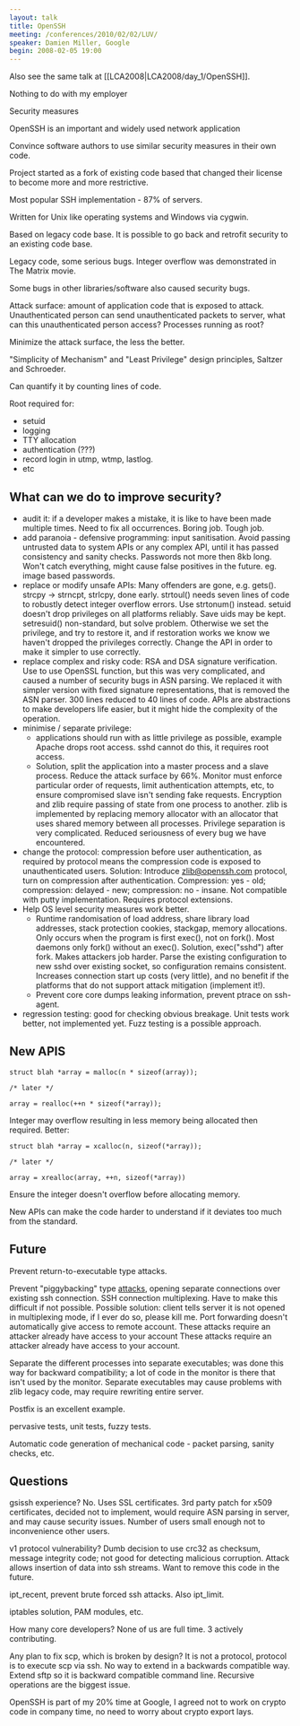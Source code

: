 ```yaml
---
layout: talk
title: OpenSSH
meeting: /conferences/2010/02/02/LUV/
speaker: Damien Miller, Google
begin: 2008-02-05 19:00
---
```

Also see the same talk at [[LCA2008|LCA2008/day_1/OpenSSH]].

Nothing to do with my employer

Security measures

OpenSSH is an important and widely used network application

Convince software authors to use similar security measures in
their own code.

Project started as a fork of existing code based that changed
their license to become more and more restrictive.

Most popular SSH implementation - 87% of servers.

Written for Unix like operating systems and Windows via cygwin.

Based on legacy code base. It is possible to go back and retrofit
security to an existing code base.

Legacy code, some serious bugs. Integer overflow was demonstrated
in The Matrix movie.

Some bugs in other libraries/software also caused security bugs.

Attack surface: amount of application code that is exposed to attack.
Unauthenticated person can send unauthenticated packets to server,
what can this unauthenticated person access? Processes running as
root?

Minimize the attack surface, the less the better.

"Simplicity of Mechanism" and "Least Privilege" design principles,
Saltzer and Schroeder.

Can quantify it by counting lines of code.

Root required for:

* setuid 
* logging
* TTY allocation
* authentication (???)
* record login in utmp, wtmp, lastlog.
* etc

## What can we do to improve security?

* audit it: if a developer makes a mistake, it is like to have
been made multiple times. Need to fix all occurrences. Boring
job. Tough job.
* add paranoia - defensive programming: input sanitisation. Avoid
passing untrusted data to system APIs or any complex API, until it
has passed consistency and sanity checks. Passwords not more then 8kb
long. Won't catch everything, might cause false positives in the
future. eg. image based passwords.
* replace or modify unsafe APIs: Many offenders are gone, e.g. gets().
strcpy -> strncpt, strlcpy, done early. strtoul() needs seven lines of code to
robustly detect integer overflow errors. Use strtonum() instead. setuid
doesn't drop privileges on all platforms reliably. Save uids may be
kept. setresuid() non-standard, but solve problem. Otherwise we
set the privilege, and try to restore it, and if restoration works we
know we haven't dropped the privileges correctly. Change the API
in order to make it simpler to use correctly.
* replace complex and risky code: RSA and DSA signature verification.
Use to use OpenSSL function, but this was very complicated, and caused
a number of security bugs in ASN parsing. We replaced it with
simpler version with fixed signature representations, that is removed
the ASN parser. 300 lines reduced to 40 lines of code. APIs are
abstractions to make developers life easier, but it might hide
the complexity of the operation.
* minimise / separate privilege:
  * applications should run with as little
privilege as possible, example Apache drops root access. sshd cannot
do this, it requires root access.
  * Solution, split the application into
a master process and a slave process. Reduce the attack surface by 66%.
Monitor must enforce particular order of requests, limit authentication
attempts, etc, to ensure compromised slave isn't sending fake requests.
Encryption and zlib require passing of state from one process to another.
zlib is implemented by replacing memory allocator with an allocator
that uses shared memory between all processes. Privilege separation
is very complicated. Reduced seriousness of every bug we have encountered.
* change the protocol: compression before user authentication, as required
by protocol means the compression code is exposed to unauthenticated users.
Solution: Introduce zlib@openssh.com protocol, turn on compression
after authentication. Compression: yes - old; compression: delayed - new;
compression: no - insane. Not compatible with putty implementation.
Requires protocol extensions.
* Help OS level security measures work better.
  * Runtime randomisation of
load address, share library load addresses, stack protection cookies, stackgap,
memory allocations. Only occurs when the program is first exec(), not on
fork(). Most daemons only fork() without an exec(). Solution, exec("sshd")
after fork. Makes attackers job harder. Parse the existing configuration to new
sshd over existing socket, so configuration remains consistent. Increases
connection start up costs (very little), and no benefit if the platforms that do
not support attack mitigation (implement it!).
  * Prevent core core dumps
leaking information, prevent ptrace on ssh-agent.
* regression testing: good for checking obvious breakage. Unit tests work
better, not implemented yet. Fuzz testing is a possible approach.

## New APIS

    struct blah *array = malloc(n * sizeof(array));

    /* later */

    array = realloc(++n * sizeof(*array));

Integer may overflow resulting in less memory being allocated
then required.  Better:

    struct blah *array = xcalloc(n, sizeof(*array));

    /* later */

    array = xrealloc(array, ++n, sizeof(*array))

Ensure the integer doesn't overflow before allocating memory.

New APIs can make the code harder to understand if it deviates
too much from the standard.

## Future
Prevent return-to-executable type attacks.

Prevent "piggybacking" type [attacks](http://www.storm.net.nz/projects/7),
opening separate connections
over existing ssh connection. SSH connection multiplexing. Have to
make this difficult if not possible. Possible solution: client
tells server it is not opened in multiplexing mode, if I ever do so,
please kill me. Port forwarding doesn't automatically give access
to remote account. These attacks require an attacker already have
access to your account These attacks require an attacker already have
access to your account.

Separate the different processes into separate executables; was
done this way for backward compatibility; a lot of code in the monitor
is there that isn't used by the monitor. Separate executables may cause
problems with zlib legacy code, may require rewriting entire server.

Postfix is an excellent example.

pervasive tests, unit tests, fuzzy tests.

Automatic code generation of mechanical code - packet parsing, sanity
checks, etc.

## Questions

gsissh experience? No. Uses SSL certificates. 3rd party patch
for x509 certificates, decided not to implement, would require
ASN parsing in server, and may cause security issues. Number of
users small enough not to inconvenience other users.

v1 protocol vulnerability? Dumb decision to use crc32 as checksum,
message integrity code; not good for detecting malicious corruption.
Attack allows insertion of data into ssh streams. Want to remove
this code in the future.

ipt\_recent, prevent brute forced ssh attacks. Also ipt\_limit.

iptables solution, PAM modules, etc.

How many core developers? None of us are full time. 3 actively
contributing.

Any plan to fix scp, which is broken by design? It is not a protocol,
protocol is to execute scp via ssh. No way to extend in a backwards
compatible way. Extend sftp so it is backward compatible command
line. Recursive operations are the biggest issue.

OpenSSH is part of my 20% time at Google, I agreed not to work
on crypto code in company time, no need to worry about crypto export
lays.
